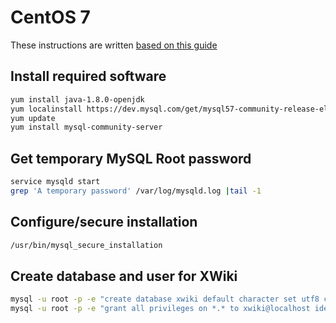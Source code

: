 # CentOS 7
These instructions are written [based on this guide](https://tecadmin.net/install-mysql-5-7-centos-rhel/)

## Install required software
```sh
yum install java-1.8.0-openjdk
yum localinstall https://dev.mysql.com/get/mysql57-community-release-el7-9.noarch.rpm
yum update
yum install mysql-community-server
```

## Get temporary MySQL Root password
```sh
service mysqld start
grep 'A temporary password' /var/log/mysqld.log |tail -1
```

## Configure/secure installation
```sh
/usr/bin/mysql_secure_installation
```

## Create database and user for XWiki

```sh
mysql -u root -p -e "create database xwiki default character set utf8 collate utf8_bin"
mysql -u root -p -e "grant all privileges on *.* to xwiki@localhost identified by 'SOMETHING74f3H3r3?'"
```
